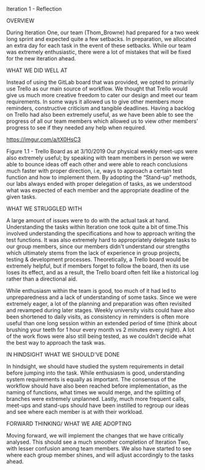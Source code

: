Iteration 1 - Reflection

OVERVIEW

During Iteration One, our team (Thom_Browne) had prepared for a two week long sprint and expected quite a few setbacks. In preparation, we allocated an extra day for each task in the event of these setbacks. While our team was extremely enthusiastic, there were a lot of mistakes that will be fixed for the new iteration ahead.

WHAT WE DID WELL AT

Instead of using the GitLab board that was provided, we opted to primarily use Trello as our main source of workflow. We thought that Trello would give us much more creative freedom to cater our design and meet our team requirements. In some ways it allowed us to give other members more reminders, constructive criticism and tangible deadlines. Having a backlog on Trello had also been extremely useful, as we have been able to see the progress of all our team members which allowed us to view other members’ progress to see if they needed any help when required.


https://imgur.com/a/tX0HsC3


Figure 1.1 - Trello Board as at 3/10/2019
Our physical weekly meet-ups were also extremely useful; by speaking with team members in person we were able to bounce ideas off each other and were able to reach conclusions much faster with proper direction, i.e, ways to approach a certain test function and how to implement them.
By adopting the “Stand-up” methods, our labs always ended with proper delegation of tasks, as we understood what was expected of each member and the appropriate deadline of the given tasks.

WHAT WE STRUGGLED WITH

A large amount of issues were to do with the actual task at hand. Understanding the tasks within Iteration one took quite a bit of time.This involved understanding the specifications and how to approach writing the test functions.  It was also extremely hard to appropriately delegate tasks to our group members, since our members didn't understand our strengths which ultimately stems from the lack of experience in group projects, testing & development processes. Theoretically, a Trello board would be extremely helpful, but if members forget to follow the board, then its use loses its effect, and as a result, the Trello board often felt like a historical log rather than a directional aid.

While enthusiasm within the team is good, too much of it had led to unpreparedness and a lack of understanding of some tasks. Since we were extremely eager, a lot of the planning and preparation was often revisited and revamped during later stages. Weekly university visits could have also been shortened to daily visits, as consistency in reminders is often more useful than one long session within an extended period of time (think about brushing your teeth for 1 hour every month vs 2 minutes every night). A lot of the work flows were also still being tested, as we couldn’t decide what the best way to approach the task was.

IN HINDSIGHT WHAT WE SHOULD'VE DONE

In hindsight, we should have studied the system requirements in detail before jumping into the task. While enthusiasm is good, understanding system requirements is equally as important. The consensus of the workflow should have also been reached before implementation, as the naming of functions, what times we would merge, and the splitting of branches were extremely unplanned. Lastly, much more frequent calls, meet-ups and stand-ups should have been instilled to regroup our ideas and see where each member is at with their workload.

FORWARD THINKING/ WHAT WE ARE ADOPTING

Moving forward, we will implement the changes that we have critically analysed. This should see a much smoother completion of Iteration Two, with lesser confusion among team members. We also have started to see where each group member shines, and will adjust accordingly to the tasks ahead.
